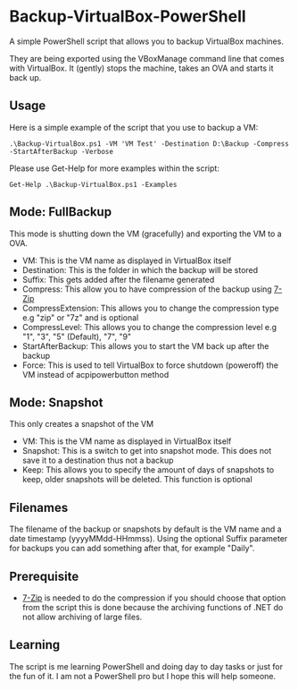 # Backup-VirtualBox-PowerShell
A simple PowerShell script that allows you to backup VirtualBox machines. 

They are being exported using the VBoxManage command line that comes with VirtualBox. It (gently) stops the machine, takes an OVA and starts it back up. 

## Usage
Here is a simple example of the script that you use to backup a VM:

`.\Backup-VirtualBox.ps1 -VM 'VM Test' -Destination D:\Backup -Compress -StartAfterBackup -Verbose`

Please use Get-Help for more examples within the script:

`Get-Help .\Backup-VirtualBox.ps1 -Examples`

## Mode: FullBackup
This mode is shutting down the VM (gracefully) and exporting the VM to a OVA. 

* VM: This is the VM name as displayed in VirtualBox itself
* Destination: This is the folder in which the backup will be stored
* Suffix: This gets added after the filename generated
* Compress: This allow you to have compression of the backup using [7-Zip](https://www.7-zip.org/)
* CompressExtension: This allows you to change the compression type e.g "zip" or "7z" and is optional
* CompressLevel: This allows you to change the compression level e.g "1", "3", "5" (Default), "7", "9"
* StartAfterBackup: This allows you to start the VM back up after the backup
* Force: This is used to tell VirtualBox to force shutdown (poweroff) the VM instead of acpipowerbutton method

## Mode: Snapshot
This only creates a snapshot of the VM

* VM: This is the VM name as displayed in VirtualBox itself
* Snapshot: This is a switch to get into snapshot mode. This does not save it to a destination thus not a backup
* Keep: This allows you to specify the amount of days of snapshots to keep, older snapshots will be deleted. This function is optional

## Filenames
The filename of the backup or snapshots by default is the VM name and a date timestamp (yyyyMMdd-HHmmss). Using the optional Suffix parameter for backups you can add something after that, for example "Daily". 

## Prerequisite
* [7-Zip](https://www.7-zip.org/) is needed to do the compression if you should choose that option from the script this is done because the archiving functions of .NET do not allow archiving of large files. 

## Learning
The script is me learning PowerShell and doing day to day tasks or just for the fun of it. I am not a PowerShell pro but I hope this will help someone. 
